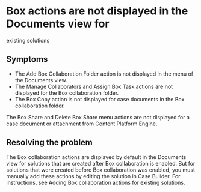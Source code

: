 # Box actions are not displayed in the Documents view for
existing solutions

## Symptoms

- The Add Box Collaboration Folder
action is not displayed in the menu of the Documents view.
- The Manage Collaborators and Assign Box Task
actions are not displayed for the Box collaboration
folder.
- The Box Copy action is
not displayed for case documents in the Box
collaboration folder.

The Box Share and
Delete Box Share menu
actions are not displayed for a case document or attachment from Content Platform Engine.

## Resolving the problem

The Box collaboration actions are
displayed by default in the Documents view for solutions that are created after Box collaboration is enabled. But for
solutions that were created before Box collaboration was enabled, you
must manually add these actions by editing the solution in Case Builder. For instructions, see Adding Box collaboration actions for existing solutions.